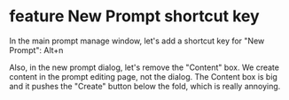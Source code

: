 # feature New Prompt shortcut key

In the main prompt manage window, let's add a shortcut key for "New Prompt": Alt+n

Also, in the new prompt dialog, let's remove the "Content" box. We create content in the prompt editing page, not the dialog. The Content box is big and it pushes the "Create" button below the fold, which is really annoying.

